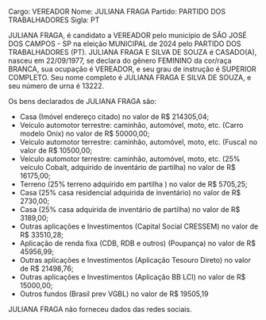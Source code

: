Cargo: VEREADOR
Nome: JULIANA FRAGA
Partido: PARTIDO DOS TRABALHADORES
Sigla: PT

JULIANA FRAGA, é candidato a VEREADOR pelo município de SÃO JOSÉ DOS CAMPOS - SP na eleição MUNICIPAL de 2024 pelo PARTIDO DOS TRABALHADORES (PT).
JULIANA FRAGA E SILVA DE SOUZA é CASADO(A), nasceu em 22/09/1977, se declara do gênero FEMININO da cor/raça BRANCA, sua ocupação é VEREADOR, e seu grau de instrução é SUPERIOR COMPLETO.
Seu nome completo é JULIANA FRAGA E SILVA DE SOUZA, e seu número de urna é 13222.

Os bens declarados de JULIANA FRAGA são: 
- Casa (Imóvel endereço citado) no valor de R$ 214305,04;
- Veículo automotor terrestre: caminhão, automóvel, moto, etc. (Carro modelo Onix) no valor de R$ 50000,00;
- Veículo automotor terrestre: caminhão, automóvel, moto, etc. (Fusca) no valor de R$ 10500,00;
- Veículo automotor terrestre: caminhão, automóvel, moto, etc. (25% veículo Cobalt, adquirido de inventário de partilha) no valor de R$ 16175,00;
- Terreno (25% terreno adquirido em partilha ) no valor de R$ 5705,25;
- Casa (25% casa residencial adquirida de inventário) no valor de R$ 2730,00;
- Casa (25% casa adquirida de inventário de partilha) no valor de R$ 3189,00;
- Outras aplicações e Investimentos (Capital Social CRESSEM) no valor de R$ 33510,28;
- Aplicação de renda fixa (CDB, RDB e outros) (Poupança) no valor de R$ 45956,99;
- Outras aplicações e Investimentos (Aplicação Tesouro Direto) no valor de R$ 21498,76;
- Outras aplicações e Investimentos (Aplicação BB LCI) no valor de R$ 15000,00;
- Outros fundos (Brasil prev VGBL) no valor de R$ 19505,19

JULIANA FRAGA não forneceu dados das redes sociais.